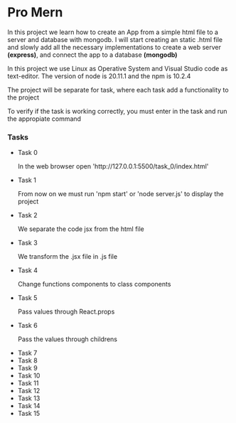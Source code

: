 <h1>Pro Mern</h1>
<p>In this project we learn how to create an App from a simple html file to a server and database with mongodb. I will start creating an static .html file and slowly add all the necessary implementations to create a web server <strong>(express)</strong>, and connect the app to a database <strong>(mongodb)</strong></p>

<p>In this project we use Linux as Operative System and Visual Studio code as text-editor. The version of node is 20.11.1 and the npm is 10.2.4</p>

<p>The project will be separate for task, where each task add a functionality to the project</p>

<p>To verify if the task is working correctly, you must enter in the task and run the appropiate command</p>


<h3>Tasks</h3>
<ul>
    <li>Task 0</li>
        <p>In the web browser open 'http://127.0.0.1:5500/task_0/index.html'</p>
    <li>Task 1</li>
        <p>From now on we must run 'npm start' or 'node server.js' to display the project</p>
    <li>Task 2</li>
        <p>We separate the code jsx from the html file</p>
    <li>Task 3</li>
        <p>We transform the .jsx file in .js file</p>
    <li>Task 4</li>
        <p>Change functions components to class components</p>
    <li>Task 5</li>
        <p>Pass values through React.props</p>
    <li>Task 6</li>
        <p>Pass the values through childrens</p>
    <li>Task 7</li>
    <li>Task 8</li>
    <li>Task 9</li>
    <li>Task 10</li>
    <li>Task 11</li>
    <li>Task 12</li>
    <li>Task 13</li>
    <li>Task 14</li>
    <li>Task 15</li>
</ul>